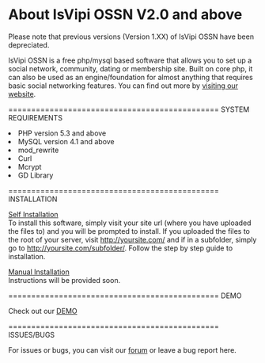 About IsVipi OSSN V2.0 and above
===========================================
Please note that previous versions (Version 1.XX) of IsVipi OSSN have been depreciated.

IsVipi OSSN is a free php/mysql based software that allows you to set up a social network, community, dating or membership site. Built on core php, it can also be used as an engine/foundation for almost anything that requires basic social networking features. You can find out more by <a href="http://isvipi.org" target="_blank">visiting our website</a>.

==============================================
SYSTEM REQUIREMENTS

<li>PHP version 5.3 and above</li>
<li>MySQL version 4.1 and above</li>
<li>mod_rewrite</li>
<li>Curl</li>
<li>Mcrypt</li>
<li>GD Library</li>

==============================================
INSTALLATION

<u>Self Installation</u><br/>
To install this software, simply visit your site url (where you have uploaded the files to) and you will be prompted to install.
If you uploaded the files to the root of your server, visit http://yoursite.com/ and if in a subfolder, simply go to http://yoursite.com/subfolder/. Follow the step by step guide to installation.

<u>Manual Installation</u><br/>
Instructions will be provided soon.

==============================================
DEMO

Check out our <a href="http://demo.isvipi.org" target="_blank">DEMO</a>

==============================================
ISSUES/BUGS

For issues or bugs, you can visit our <a href="http://forum.isvipi.org" target="_blank">forum</a> or leave a bug report here.
